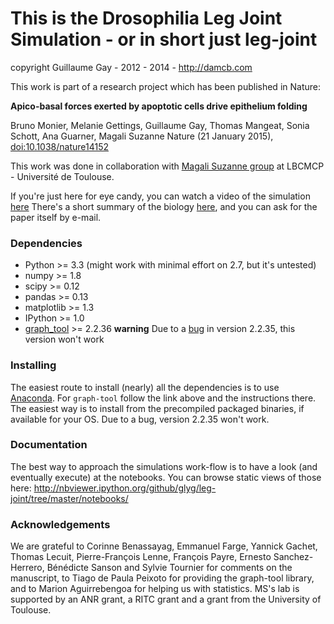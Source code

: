 # This is the Drosophilia Leg Joint Simulation - or in short just leg-joint

copyright Guillaume Gay - 2012 - 2014 - http://damcb.com

This work is part of a research project which has been published in Nature:

**Apico-basal forces exerted by apoptotic cells drive epithelium folding**

Bruno Monier, Melanie Gettings, Guillaume Gay, Thomas Mangeat, Sonia Schott, Ana Guarner, Magali Suzanne
Nature (21 January 2015), [doi:10.1038/nature14152](http://dx.doi.org/10.1038/nature14152)


This work was done in collaboration with
[Magali Suzanne group](http://www-lbcmcp.ups-tlse.fr/Nouveau_site/modeles/EquipeSuzanne-Accueil.htm)
at LBCMCP - Université de Toulouse.

If you're just here for eye candy, you can watch a video of the simulation [here](http://vimeo.com/107188046)
There's a short summary of the biology [here](http://damcb.com/paper_out.html), and you can ask for the paper itself by e-mail.

### Dependencies

* Python >= 3.3  (might work with minimal effort on 2.7, but it's untested)
* numpy >= 1.8
* scipy >= 0.12
* pandas >= 0.13
* matplotlib >= 1.3
* IPython >= 1.0
* [graph_tool](http://graph-tool.skewed.de/) >= 2.2.36 **warning** Due to
  a
  [bug](https://git.skewed.de/count0/graph-tool/commit/26f7d07b3359098fcc551b0a1159703bb4c10e18) in version 2.2.35, this version won't work

### Installing

The easiest route to install (nearly) all the dependencies is to use
[Anaconda](https://store.continuum.io/cshop/anaconda/). For
`graph-tool` follow the link above and the instructions there. The
easiest way is to install from the precompiled packaged binaries, if
available for your OS. Due to a bug, version 2.2.35 won't work.


### Documentation

The best way to approach the simulations work-flow is to have a look (and eventually execute) at the notebooks.
You can browse static views of those here:
http://nbviewer.ipython.org/github/glyg/leg-joint/tree/master/notebooks/

### Acknowledgements


We are grateful to Corinne Benassayag, Emmanuel Farge, Yannick Gachet,
Thomas Lecuit, Pierre-François Lenne, François Payre, Ernesto
Sanchez-Herrero, Bénédicte Sanson and Sylvie Tournier for comments on
the manuscript, to Tiago de Paula Peixoto for providing the graph-tool
library, and to Marion Aguirrebengoa for helping us with
statistics. MS's lab is supported by an ANR grant, a RITC grant and a
grant from the University of Toulouse.
